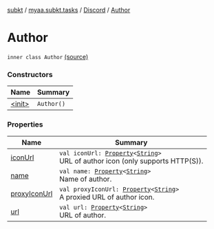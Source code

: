 [subkt](../../../index.md) / [myaa.subkt.tasks](../../index.md) / [Discord](../index.md) / [Author](./index.md)

# Author

`inner class Author` [(source)](https://github.com/Myaamori/SubKt/blob/0.1.7/src/main/kotlin/myaa/subkt/tasks/discordtask.kt#L190)

### Constructors

| Name | Summary |
|---|---|
| [&lt;init&gt;](-init-.md) | `Author()` |

### Properties

| Name | Summary |
|---|---|
| [iconUrl](icon-url.md) | `val iconUrl: `[`Property`](https://docs.gradle.org/current/javadoc/org/gradle/api/provider/Property.html)`<`[`String`](https://kotlinlang.org/api/latest/jvm/stdlib/kotlin/-string/index.html)`>`<br>URL of author icon (only supports HTTP(S)). |
| [name](name.md) | `val name: `[`Property`](https://docs.gradle.org/current/javadoc/org/gradle/api/provider/Property.html)`<`[`String`](https://kotlinlang.org/api/latest/jvm/stdlib/kotlin/-string/index.html)`>`<br>Name of author. |
| [proxyIconUrl](proxy-icon-url.md) | `val proxyIconUrl: `[`Property`](https://docs.gradle.org/current/javadoc/org/gradle/api/provider/Property.html)`<`[`String`](https://kotlinlang.org/api/latest/jvm/stdlib/kotlin/-string/index.html)`>`<br>A proxied URL of author icon. |
| [url](url.md) | `val url: `[`Property`](https://docs.gradle.org/current/javadoc/org/gradle/api/provider/Property.html)`<`[`String`](https://kotlinlang.org/api/latest/jvm/stdlib/kotlin/-string/index.html)`>`<br>URL of author. |
